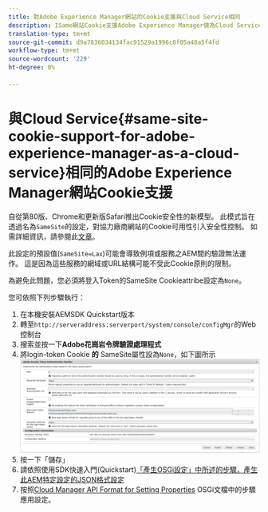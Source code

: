 ```yaml
---
title: 對Adobe Experience Manager網站的Cookie支援與Cloud Service相同
description: ISame網站Cookie支援Adobe Experience Manager做為Cloud Service
translation-type: tm+mt
source-git-commit: d9a7836034134fac91529a1996c8f05a48a5f4fd
workflow-type: tm+mt
source-wordcount: '229'
ht-degree: 0%

---
```



# 與Cloud Service{#same-site-cookie-support-for-adobe-experience-manager-as-a-cloud-service}相同的Adobe Experience Manager網站Cookie支援

自從第80版、Chrome和更新版Safari推出Cookie安全性的新模型。 此模式旨在透過名為`SameSite`的設定，對協力廠商網站的Cookie可用性引入安全性控制。 如需詳細資訊，請參閱此[文章](https://web.dev/samesite-cookies-explained/)。

此設定的預設值(`SameSite=Lax`)可能會導致例項或服務之AEM間的驗證無法運作。 這是因為這些服務的網域或URL結構可能不受此Cookie原則的限制。

為避免此問題，您必須將登入Token的SameSite Cookieattribe設定為`None`。

您可依照下列步驟執行：

1. 在本機安裝AEMSDK Quickstart版本
1. 轉至`http://serveraddress:serverport/system/console/configMgr`的Web控制台
1. 搜索並按一下&#x200B;**Adobe花崗岩令牌驗證處理程式**
1. 將login-token Cookie **的** SameSite屬性設為`None`，如下圖所示
   ![samesite](/help/security/assets/samesite1.png)
1. 按一下「儲存」
1. 請依照使用SDK快速入門(Quickstart)[「產生OSGi設定」中所述的步驟，產生此AEM特定設定的JSON格式設定](/help/implementing/deploying/configuring-osgi.md#generating-osgi-configuratuions-using-the-aem-sdk-quickstart)
1. 按照[Cloud Manager API Format for Setting Properties](/help/implementing/deploying/configuring-osgi.md#cloud-manager-api-format-for-setting-properties) OSGi文檔中的步驟應用設定。
